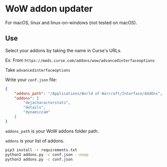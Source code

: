 # WoW addon updater

For macOS, linux and linux-on-windows (not tested on macOS).

## Use

Select your addons by taking the name in Curse's URLs.

Ex: From `https://mods.curse.com/addons/wow/advancedinterfaceoptions`

Take `advancedinterfaceoptions`

Write your `conf.json` file:
```json
{
	"addons_path": "/Applications/World of Warcraft/Interface/AddOns",
	"addons": [
		"dejacharacterstats",
		"details",
		"dynamiccam"
	]
}
```

`addons_path` is your WoW addons folder path.

`addons` is your list of addons.

```bash
pip3 install -r requirements.txt
python3 addons.py -c conf.json --noop
python3 addons.py -c conf.json
```
